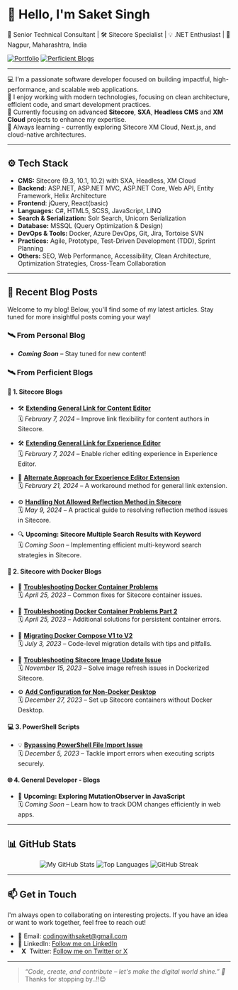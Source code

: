 # 👋 Hello, I'm Saket Singh

<p>
  💼 Senior Technical Consultant | 🛠 Sitecore Specialist | 💡 .NET Enthusiast | 📍 Nagpur, Maharashtra, India
</p>

[![Portfolio](https://img.shields.io/badge/-Portfolio%20Coming%20Soon-808080?style=for-the-badge&logo=firefox&logoColor=white)](https://github.com/singh-saket)
[![Perficient Blogs](https://img.shields.io/badge/-Perficient%20Technical%20Blogs-808080?style=for-the-badge&logo=hashnode&logoColor=white)](https://blogs.perficient.com/author/saketsingh)

---

💻 I’m a passionate software developer focused on building impactful, high-performance, and scalable web applications.<br/>
🧠 I enjoy working with modern technologies, focusing on clean architecture, efficient code, and smart development practices.<br/>
🚀 Currently focusing on advanced **Sitecore**, **SXA**, **Headless CMS** and **XM Cloud** projects to enhance my expertise.<br/>
🌱 Always learning - currently exploring Sitecore XM Cloud, Next.js, and cloud-native architectures.

---

## ⚙️ Tech Stack

- **CMS:** Sitecore (9.3, 10.1, 10.2) with SXA, Headless, XM Cloud
- **Backend:** ASP.NET, ASP.NET MVC, ASP.NET Core, Web API, Entity Framework, Helix Architecture
- **Frontend**: jQuery, React(basic)
- **Languages:** C#, HTML5, SCSS, JavaScript, LINQ
- **Search & Serialization:** Solr Search, Unicorn Serialization
- **Database:** MSSQL (Query Optimization & Design)
- **DevOps & Tools:** Docker, Azure DevOps, Git, Jira, Tortoise SVN
- **Practices:** Agile, Prototype, Test-Driven Development (TDD), Sprint Planning
- **Others:** SEO, Web Performance, Accessibility, Clean Architecture, Optimization Strategies, Cross-Team Collaboration

---

## 📝 Recent Blog Posts

Welcome to my blog! Below, you'll find some of my latest articles. Stay tuned for more insightful posts coming your way!

### 🛰️ **From Personal Blog**

- **_Coming Soon_** – Stay tuned for new content!

### 🛰️ **From Perficient Blogs**

#### 🔹 1. Sitecore Blogs

- 🛠️ **[Extending General Link for Content Editor](https://blogs.perficient.com/2024/02/07/extending-general-link-for-content-editor-mode/)**  
  🗓️ *February 7, 2024* – Improve link flexibility for content authors in Sitecore.

- 🛠️ **[Extending General Link for Experience Editor](https://blogs.perficient.com/2024/02/07/extending-general-link-for-experience-editor-mode/)**  
  🗓️ *February 7, 2024* – Enable richer editing experience in Experience Editor.

- 🔄 **[Alternate Approach for Experience Editor Extension](https://blogs.perficient.com/2024/02/21/extending-general-link-for-experience-editor-alternate-approach/)**  
  🗓️ *February 21, 2024* – A workaround method for general link extension.

- ⚙️ **[Handling Not Allowed Reflection Method in Sitecore](https://blogs.perficient.com/2024/05/09/handling-not-allowed-reflection-method-in-sitecore/)**  
  🗓️ *May 9, 2024* – A practical guide to resolving reflection method issues in Sitecore.

- 🔍 **Upcoming: Sitecore Multiple Search Results with Keyword**  
  🗓️ *Coming Soon* – Implementing efficient multi-keyword search strategies in Sitecore.

#### 🐳 2. Sitecore with Docker Blogs

- 🧩 **[Troubleshooting Docker Container Problems](https://blogs.perficient.com/2023/04/25/troubleshooting-docker-container-problems/)**  
  🗓️ *April 25, 2023* – Common fixes for Sitecore container issues.

- 🧩 **[Troubleshooting Docker Container Problems Part 2](https://blogs.perficient.com/2023/04/25/troubleshooting-docker-container-problems-part-2/)**  
  🗓️ *April 25, 2023* – Additional solutions for persistent container errors.

- 🔄 **[Migrating Docker Compose V1 to V2](https://blogs.perficient.com/2023/07/03/migrating-docker-compose-from-v1-to-v2-code-details/)**  
  🗓️ *July 3, 2023* – Code-level migration details with tips and pitfalls.

- 🐳 **[Troubleshooting Sitecore Image Update Issue](https://blogs.perficient.com/2023/11/15/troubleshooting-sitecore-image-update-issue/)**  
  🗓️ *November 15, 2023* – Solve image refresh issues in Dockerized Sitecore.

- ⚙️ **[Add Configuration for Non-Docker Desktop](https://blogs.perficient.com/2023/12/27/add-configuration-for-non-docker-desktop/)**  
  🗓️ *December 27, 2023* – Set up Sitecore containers without Docker Desktop.

#### 💻 3. PowerShell Scripts

- 💡 **[Bypassing PowerShell File Import Issue](https://blogs.perficient.com/2023/12/05/bypassing-the-powershell-file-import-issue/)**  
  🗓️ *December 5, 2023* – Tackle import errors when executing scripts securely.

#### 🌐 4. General Developer - Blogs

- 🔎 **Upcoming: Exploring MutationObserver in JavaScript**  
  🗓️ *Coming Soon* – Learn how to track DOM changes efficiently in web apps.

---

## 📊 GitHub Stats

<div align="center">
  <img src="https://github-readme-stats.vercel.app/api?username=saketpsingh&show_icons=true&hide=issues" alt="My GitHub Stats" />
  <img src="https://github-readme-stats.vercel.app/api/top-langs/?username=saketpsingh&layout=compact" alt="Top Languages" />
  <img src="https://streak-stats.demolab.com?user=saketpsingh" alt="GitHub Streak" />
</div>

---

## 📫 Get in Touch

I'm always open to collaborating on interesting projects. If you have an idea or want to work together, feel free to reach out!
- 📧 Email: codingwithsaket@gmail.com
- 💬 LinkedIn: [Follow me on LinkedIn](https://www.linkedin.com/in/saketpsingh/)
- &nbsp;&nbsp;**X**&nbsp;&nbsp;Twitter: [Follow me on Twitter or X](https://twitter.com/Saketsingh14942)

---

> *“Code, create, and contribute – let's make the digital world shine.” 🌟*<br/>
Thanks for stopping by..!!😊
